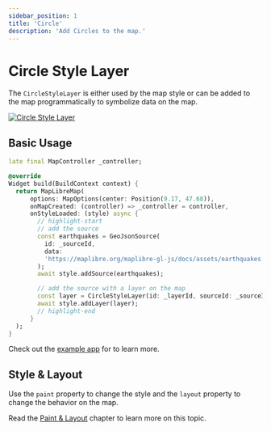 ```yaml
---
sidebar_position: 1
title: 'Circle'
description: 'Add Circles to the map.'
---
```


# Circle Style Layer

The `CircleStyleLayer` is either used by the map style or can be added to the map
programmatically to symbolize data on the map.

[![Circle Style Layer](/img/layers/circle_layer.jpg)](/demo/#/style-layers/circle)

## Basic Usage

```dart
late final MapController _controller;

@override
Widget build(BuildContext context) {
  return MapLibreMap(
      options: MapOptions(center: Position(9.17, 47.68)),
      onMapCreated: (controller) => _controller = controller,
      onStyleLoaded: (style) async {
        // highlight-start
        // add the source
        const earthquakes = GeoJsonSource(
          id: _sourceId,
          data:
          'https://maplibre.org/maplibre-gl-js/docs/assets/earthquakes.geojson',
        );
        await style.addSource(earthquakes);

        // add the source with a layer on the map
        const layer = CircleStyleLayer(id: _layerId, sourceId: _sourceId);
        await style.addLayer(layer);
        // highlight-end
      }
  );
}
```

Check out
the [example app](https://github.com/josxha/flutter-maplibre/blob/main/example/lib/layers_circle_page.dart)
for to learn more.

## Style & Layout

Use the `paint` property to change the style and the `layout`
property to change the behavior on the map.

Read the [Paint & Layout](./paint-and-layout) chapter to learn more on this
topic. 